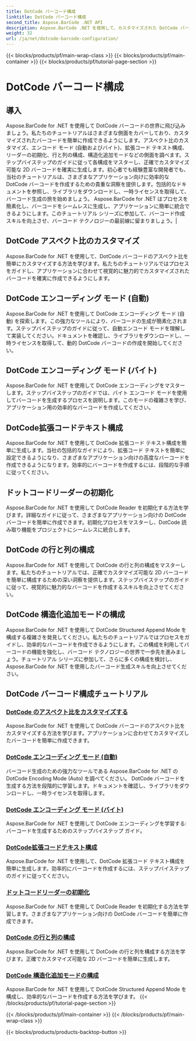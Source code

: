 ```yaml
---
title: DotCode バーコード構成
linktitle: DotCode バーコード構成
second_title: Aspose.BarCode .NET API
description: Aspose.BarCode .NET を使用して、カスタマイズされた DotCode バーコードを簡単に生成します。アスペクト比、エンコード モード、拡張コード テキスト、リーダーの初期化について学びます。
weight: 32
url: /ja/net/dotcode-barcode-configuration/
---
```


{{< blocks/products/pf/main-wrap-class >}}
{{< blocks/products/pf/main-container >}}
{{< blocks/products/pf/tutorial-page-section >}}

# DotCode バーコード構成


## 導入
Aspose.BarCode for .NET を使用して DotCode バーコードの世界に飛び込みましょう。私たちのチュートリアルはさまざまな側面をカバーしており、カスタマイズされたバーコードを簡単に作成できるようにします。アスペクト比のカスタマイズ、エンコード モード (自動およびバイト)、拡張コード テキスト構成、リーダーの初期化、行と列の構成、構造化追加モードなどの側面を調べます。ステップバイステップのガイドに従って各構成をマスターし、正確でカスタマイズ可能な 2D バーコードを確実に生成します。初心者でも経験豊富な開発者でも、当社のチュートリアルは、さまざまなアプリケーション向けに効率的な DotCode バーコードを作成するための貴重な洞察を提供します。包括的なドキュメントを参照し、ライブラリをダウンロードし、一時ライセンスを取得して、バーコード生成の旅を始めましょう。 Aspose.BarCode for .NET はプロセスを簡素化し、バーコードをシームレスに生成し、アプリケーションに簡単に統合できるようにします。このチュートリアル シリーズに参加して、バーコード作成スキルを向上させ、バーコード テクノロジーの最前線に留まりましょう。|

## DotCode アスペクト比のカスタマイズ
Aspose.BarCode for .NET を使用して、DotCode バーコードのアスペクト比を簡単にカスタマイズする方法を学びます。私たちのチュートリアルではプロセスをガイドし、アプリケーションに合わせて視覚的に魅力的でカスタマイズされたバーコードを確実に作成できるようにします。

## DotCode エンコーディング モード (自動)
Aspose.BarCode for .NET を使用して DotCode エンコーディング モード (自動) を探索します。この強力なツールにより、バーコードの生成が簡素化されます。ステップバイステップのガイドに従って、自動エンコード モードを理解して実装してください。ドキュメントを確認し、ライブラリをダウンロードし、一時ライセンスを取得して、動的 DotCode バーコードの作成を開始してください。

## DotCode エンコーディング モード (バイト)
Aspose.BarCode for .NET を使用して DotCode エンコーディングをマスターします。ステップバイステップのガイドでは、バイト エンコード モードを使用してバーコードを生成するプロセスを説明します。このモードの複雑さを学び、アプリケーション用の効率的なバーコードを作成してください。

## DotCode拡張コードテキスト構成
Aspose.BarCode for .NET を使用して DotCode 拡張コード テキスト構成を簡単に生成します。当社の包括的なガイドにより、拡張コード テキストを簡単に設定できるようになり、さまざまなアプリケーション向けの高度なバーコードを作成できるようになります。効率的にバーコードを作成するには、段階的な手順に従ってください。

## ドットコードリーダーの初期化
Aspose.BarCode for .NET を使用して DotCode Reader を初期化する方法を学びます。詳細なガイドに従って、さまざまなアプリケーション向けの DotCode バーコードを簡単に作成できます。初期化プロセスをマスターし、DotCode 読み取り機能をプロジェクトにシームレスに統合します。

## DotCode の行と列の構成
Aspose.BarCode for .NET を使用して DotCode の行と列の構成をマスターします。私たちのチュートリアルでは、正確でカスタマイズ可能な 2D バーコードを簡単に構成するための深い洞察を提供します。ステップバイステップのガイドに従って、視覚的に魅力的なバーコードを作成するスキルを向上させてください。

## DotCode 構造化追加モードの構成

Aspose.BarCode for .NET を使用して DotCode Structured Append Mode を構成する複雑さを発見してください。私たちのチュートリアルではプロセスをガイドし、効率的なバーコードを作成できるようにします。この構成を利用してバーコードの機能を強化し、バーコード テクノロジーの世界で一歩先を進みましょう。チュートリアル シリーズに参加して、さらに多くの構成を検討し、Aspose.BarCode for .NET を使用したバーコード生成スキルを向上させてください。

## DotCode バーコード構成チュートリアル
### [DotCode のアスペクト比をカスタマイズする](./dotcode-aspect-ratio-customization/)
Aspose.BarCode for .NET を使用して DotCode バーコードのアスペクト比をカスタマイズする方法を学びます。アプリケーションに合わせてカスタマイズしたバーコードを簡単に作成できます。
### [DotCode エンコーディング モード (自動)](./dotcode-encoding-mode-auto/)
バーコード生成のための強力なツールである Aspose.BarCode for .NET の DotCode Encoding Mode (Auto) を調べてください。 DotCode バーコードを生成する方法を段階的に学習します。ドキュメントを確認し、ライブラリをダウンロードし、一時ライセンスを取得します。
### [DotCode エンコーディング モード (バイト)](./dotcode-encoding-mode-bytes/)
Aspose.BarCode for .NET を使用して DotCode エンコーディングを学習する: バーコードを生成するためのステップバイステップ ガイド。
### [DotCode拡張コードテキスト構成](./dotcode-extended-code-text-configuration/)
Aspose.BarCode for .NET を使用して、DotCode 拡張コード テキスト構成を簡単に生成します。効率的にバーコードを作成するには、ステップバイステップのガイドに従ってください。
### [ドットコードリーダーの初期化](./dotcode-reader-initialization/)
Aspose.BarCode for .NET を使用して DotCode Reader を初期化する方法を学習します。さまざまなアプリケーション向けの DotCode バーコードを簡単に作成できます。
### [DotCode の行と列の構成](./dotcode-rows-columns-configuration/)
Aspose.BarCode for .NET を使用して DotCode の行と列を構成する方法を学びます。正確でカスタマイズ可能な 2D バーコードを簡単に生成します。
### [DotCode 構造化追加モードの構成](./dotcode-structured-append-mode-configuration/)
Aspose.BarCode for .NET を使用して DotCode Structured Append Mode を構成し、効率的なバーコードを作成する方法を学びます。
{{< /blocks/products/pf/tutorial-page-section >}}

{{< /blocks/products/pf/main-container >}}
{{< /blocks/products/pf/main-wrap-class >}}

{{< blocks/products/products-backtop-button >}}
